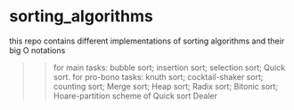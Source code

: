 # sorting_algorithms
this repo contains different implementations of sorting algorithms and their big O notations
>> for main tasks:
bubble sort;
insertion sort;
selection sort;
Quick sort.
>> for pro-bono tasks:
knuth sort;
cocktail-shaker sort;
counting sort;
Merge sort;
Heap sort;
Radix sort;
Bitonic sort;
Hoare-partition scheme of Quick sort
Dealer
